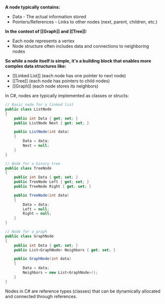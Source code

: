 **A node typically contains:**
- Data - The actual information stored
- Pointers/References - Links to other nodes (next, parent, children, etc.)

**In the context of [[Graph]] and [[Tree]]:**
- Each node represents a vertex
- Node structure often includes data and connections to neighboring nodes

**So while a node itself is simple, it's a building block that enables more complex data structures like:**
- [[Linked List]] (each node has one pointer to next node)
- [[Tree]] (each node has pointers to child nodes)
- [[Graph]] (each node stores its neighbors)

In C#, nodes are typically implemented as classes or structs:

```C#
// Basic node for a linked list
public class ListNode
{
    public int Data { get; set; }
    public ListNode Next { get; set; }

    public ListNode(int data)
    {
        Data = data;
        Next = null;
    }
}

// Node for a binary tree
public class TreeNode
{
    public int Data { get; set; }
    public TreeNode Left { get; set; }
    public TreeNode Right { get; set; }

    public TreeNode(int data)
    {
        Data = data;
        Left = null;
        Right = null;
    }
}

// Node for a graph
public class GraphNode
{
    public int Data { get; set; }
    public List<GraphNode> Neighbors { get; set; }

    public GraphNode(int data)
    {
        Data = data;
        Neighbors = new List<GraphNode>();
    }
}
```

Nodes in C# are reference types (classes) that can be dynamically allocated and connected through references.